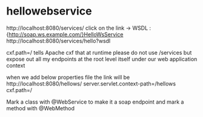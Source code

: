 # hellowebservice

http://localhost:8080/services/
click on the link -> WSDL : {http://soap.ws.example.com/}HelloWsService
http://localhost:8080/services/hello?wsdl


cxf.path=/ tells Apache cxf that at runtime please do not use /services but expose out all 
my endpoints at the root level itself under our web application context

when we add below properties file the link will be http://localhost:8080/hellows/
server.servlet.context-path=/hellows
cxf.path=/

Mark a class with @WebService to make it a soap endpoint and mark a method with @WebMethod
